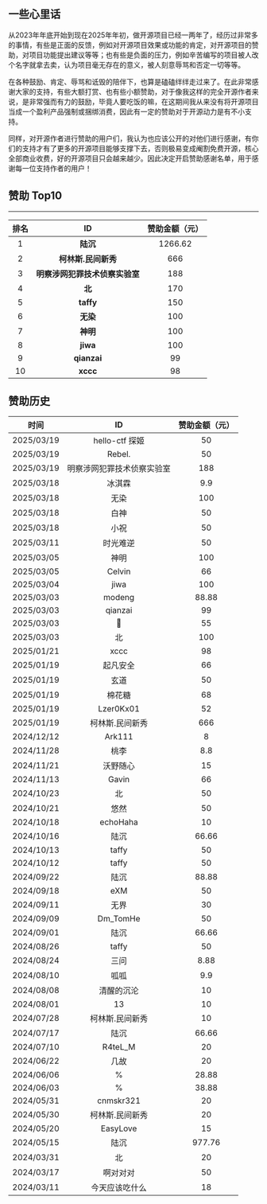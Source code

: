 ## 一些心里话
从2023年年底开始到现在2025年年初，做开源项目已经一两年了，经历过非常多的事情，有些是正面的反馈，例如对开源项目效果或功能的肯定，对开源项目的赞助，对项目功能提出建议等等；也有些是负面的压力，例如辛苦编写的项目被人改个名字就拿去卖，认为项目毫无存在的意义，被人刻意辱骂和否定一切等等。

在各种鼓励、肯定、辱骂和诋毁的陪伴下，也算是磕磕绊绊走过来了。在此非常感谢大家的支持，有些大额打赏、也有些小额赞助，对于像我这样的完全开源作者来说，是非常强而有力的鼓励，毕竟人要吃饭的嘛，在这期间我从来没有将开源项目当成一个盈利产品强制或捆绑消费，因此有一定的赞助对于开源动力是有不小支持。

同样，对开源作者进行赞助的用户们，我认为也应该公开的对他们进行感谢，有你们的支持才有了更多的开源项目能够支撑下去，否则极易变成阉割免费开源，核心全部商业收费，好的开源项目只会越来越少。因此决定开启赞助感谢名单，用于感谢每一位支持作者的用户！

## 赞助 Top10

------



| 排名 |  ID  | 赞助金额（元） |
| :--: | :--: | :------------: |
|  1   |      **陆沉**       |    1266.62     |
|  2   | **柯林斯.民间新秀** |      666       |
| 3 | **明察涉网犯罪技术侦察实验室** | 188 |
|  4   |      **北**      |      170       |
| 5 | **taffy** | 150 |
| 6 |      **无染**       |      100       |
| 7 |      **神明**       |      100       |
| 8 |      **jiwa**       |      100       |
|  9  |     **qianzai**     |       99       |
| 10 |      **xccc**       |       98       |

## 赞助历史

|    时间    |             ID             | 赞助金额（元） |
| :--------: | :------------------------: | :------------: |
| 2025/03/19 |       hello-ctf 探姬       |       50       |
| 2025/03/19 |           Rebel.           |       50       |
| 2025/03/19 | 明察涉网犯罪技术侦察实验室 |      188       |
| 2025/03/18 |           冰淇霖           |      9.9       |
| 2025/03/18 |            无染            |      100       |
| 2025/03/18 |            白神            |       50       |
| 2025/03/18 |            小祝            |       50       |
| 2025/03/11 |          时光难逆          |       50       |
| 2025/03/05 |            神明            |      100       |
| 2025/03/05 |           Celvin           |       66       |
| 2025/03/04 |            jiwa            |      100       |
| 2025/03/03 |           modeng           |     88.88      |
| 2025/03/03 |          qianzai           |       99       |
| 2025/03/03 |             🐔              |       55       |
| 2025/03/03 |             北             |      100       |
| 2025/01/21 |            xccc            |       98       |
| 2025/01/19 |          起凡安全          |       66       |
| 2025/01/19 |            玄道            |       50       |
| 2025/01/19 |           棉花糖           |       68       |
| 2025/01/19 |         Lzer0Kx01          |       52       |
| 2025/01/19 |      柯林斯.民间新秀       |      666       |
| 2024/12/12 |           Ark111           |       8        |
| 2024/11/28 |            桃李            |      8.8       |
| 2024/11/21 |          沃野随心          |       15       |
| 2024/11/13 |           Gavin            |       66       |
| 2024/10/23 |             北             |       50       |
| 2024/10/21 |            悠然            |       50       |
| 2024/10/18 |          echoHaha          |       10       |
| 2024/10/16 |            陆沉            |     66.66      |
| 2024/10/13 |           taffy            |       50       |
| 2024/10/12 |           taffy            |       50       |
| 2024/09/22 |            陆沉            |     88.88      |
| 2024/09/18 |            eXM             |       50       |
| 2024/09/11 |            无界            |       30       |
| 2024/09/09 |          Dm_TomHe          |       50       |
| 2024/09/01 |            陆沉            |     66.66      |
| 2024/08/26 |           taffy            |       50       |
| 2024/08/24 |            三问            |      8.88      |
| 2024/08/10 |            呱呱            |      9.9       |
| 2024/08/08 |         清醒的沉沦         |       10       |
| 2024/08/01 |             13             |       10       |
| 2024/07/28 |      柯林斯.民间新秀       |       10       |
| 2024/07/17 |            陆沉            |     66.66      |
| 2024/07/10 |          R4teL_M           |       20       |
| 2024/06/22 |            几故            |       20       |
| 2024/06/06 |             %              |     28.88      |
| 2024/06/03 |             %              |     38.88      |
| 2024/05/31 |         cnmskr321          |       20       |
| 2024/05/30 |      柯林斯.民间新秀       |       20       |
| 2024/05/20 |          EasyLove          |       15       |
| 2024/05/15 |            陆沉            |     977.76     |
| 2024/03/31 |             北             |       20       |
| 2024/03/17 |          啊对对对          |       50       |
| 2024/03/11 |       今天应该吃什么       |       18       |
